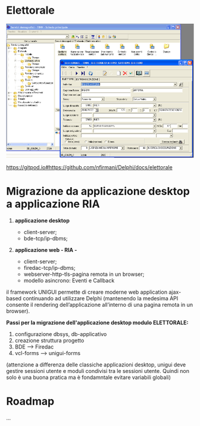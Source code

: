 # Elettorale


![001](/docs/elettorale/images/ch01/01.001.elettorale.png)

 https://gitpod.io#https://github.com/nfirmani/Delphi/docs/elettorale

 

# Migrazione da applicazione desktop a applicazione RIA

1. **applicazione desktop** 
   - client-server;
   - bde-tcp/ip-dbms;
 
2. **applicazione web - RIA -**  
   - client-server;
   - firedac-tcp/ip-dbms;
   - webserver-http-tls-pagina remota in un browser; 
   - modello asincrono: Eventi e Callback

il framework UNIGUI permette di creare moderne web application ajax-based continuando ad utilizzare Delphi 
(mantenendo la medesima API consente il rendering dell’applicazione all’interno di una pagina remota in un browser).

**Passi per la migrazione dell'applicazione desktop modulo ELETTORALE:**

1) configurazione dbsys, db-applicativo
2) creazione struttura progetto 
3) BDE       --> Firedac
4) vcl-forms --> unigui-forms 

(attenzione a differenza delle classiche applicazioni desktop, 
unigui deve gestire sessioni utente e moduli condivisi tra le sessioni utente. 
Quindi non solo è una buona pratica ma è fondamntale evitare variabili globali)





# Roadmap

...